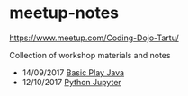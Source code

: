 # meetup-notes

https://www.meetup.com/Coding-Dojo-Tartu/

Collection of workshop materials and notes

- 14/09/2017 [Basic Play Java](https://github.com/allixender/meetup-notes/tree/master/play-java-starter)
- 12/10/2017 [Python Jupyter](https://github.com/allixender/meetup-notes/tree/master/python-jupyter)


